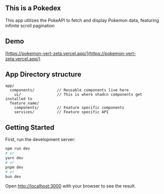 ## This is a Pokedex

This app utilizes the PokeAPI to fetch and display Pokemon data, featuring infinite scroll pagination

## Demo

[https://pokemon-vert-zeta.vercel.app/](https://pokemon-vert-zeta.vercel.app/)

## App Directory structure

```
app/
  components/          // Reusable components live here
    ui/                // This is where shadcn components get installed to
  feature_name/
    components/        // Feature specific components
    services/          // Feature specific API
```

## Getting Started

First, run the development server:

```bash
npm run dev
# or
yarn dev
# or
pnpm dev
# or
bun dev
```

Open [http://localhost:3000](http://localhost:3000) with your browser to see the result.
